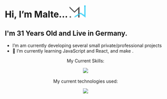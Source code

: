 
<h1> Hi, I’m Malte...   <img width="50px" src="MW_Dev_Dunke.png"> </h1>
<h2> I'm 31 Years Old and Live in Germany. </h2>



- I’m am currently developing several small private/professional projects
- 🌱 I’m currently learning JavaScript and React, and make .

<div>
  <p align="center"> My Current Skills: </p>
    <p align="center"> 
      <a href="https://skillicons.dev">
        <img src="https://skillicons.dev/icons?i=html,css,scss,js,php,sql,vba" />
      </a>
    </p>
</div>

<div>
   <p align="center">My current technologies used:</p> 
    <p align="center"> 
      <a href="https://skillicons.dev">
        <img src="https://skillicons.dev/icons?i=git,bootstrap,electron" />
      </a>
    </p>
</div>


<!---
osbad28/osbad28 is a ✨ special ✨ repository because its `README.md` (this file) appears on your GitHub profile.
You can click the Preview link to take a look at your changes.
--->


